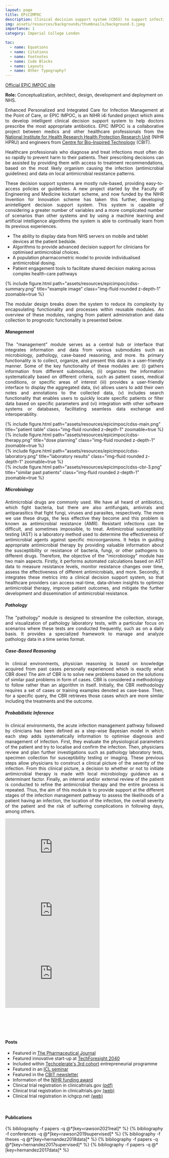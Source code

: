 ```yaml
---
layout: page
title: EPiCIMPOC
description: Clinical decision support system (CDSS) to support infection management at the point of care.
img: assets/resources/backgrounds/thumbnails/background-3.jpeg
importance: 1
category: Imperial College London

toc:
  - name: Equations
  - name: Citations
  - name: Footnotes
  - name: Code Blocks
  - name: Layouts
  - name: Other Typography?
---
```


<a href="https://bernardhernandezpe.wixsite.com/epicimpoc/"
   class="" target="_blank">
   Official EPiC IMPOC site
   <i class="fa fa-sm fa-link align-items-right" aria-hidden="true"></i>
</a>

<b>Role:</b> Conceptualization, architect, design, development and deployment on NHS.

<p align="justify">
    Enhanced Personalized and Integrated Care for Infection Management at the Point of Care, or EPIC IMPOC,
    is an NIHR i4i funded project which aims to develop intelligent clinical decision support system 
    to help doctors prescribe the most appropriate antibiotics. EPIC IMPOC is a collaborative project between 
    medics and other healthcare professionals from the <a href="https://www.imperial.ac.uk/medicine/hpru-amr/">National 
    Institute for Health Research Health Protection Research Unit</a> (NIHR HPRU) and engineers from 
    <a href="https://www.imperial.ac.uk/bio-inspired-technology/">Centre for Bio-Inspired Technology</a> (CBIT).
</p>

<p align="justify">
    Healthcare professionals who diagnose and treat infections must often do so rapidly to prevent harm to 
    their patients. Their prescribing decisions can be assisted by providing them with access to treatment 
    recommendations, based on the most likely organism causing the infection (antimicrobial guidelines) and 
    data on local antimicrobial resistance patterns. 
</p>

<p align="justify">
    These decision support systems are mostly rule-based, providing easy-to-access policies or guidelines. A 
    new project started by the Faculty of Engineering and Medicine kickstart scheme, and now funded by the 
    NIHR Invention for Innovation scheme has taken this further, developing anintelligent decision support 
    system. This system is capable of considering a greater number of variables and a more complicated number 
    of scenarios than other systems and by using a machine learning  and artificial intelligence algorithms 
    the system is able to continually learn from its previous experiences.
</p>

<ul>
    <li>The ability to display data from NHS servers on mobile and tablet devices at the patient bedside.</li>
    <li>Algorithms to provide advanced decision support for clinicians for optimised antimicrobial choices.</li>
    <li>A population pharmacometric model to provide individualised antimicrobial dosing.</li>
    <li>Patient engagement tools to facilitate shared decision making across complex health-care pathways</li>
</ul>

<div class="row justify-content-sm-center">
    <div class="col-sm-10 mt-3 mt-md-0">
        {% include figure.html path="assets/resources/epicimpoc/cdss-summary.png" 
        title="example image" class="img-fluid rounded z-depth-1" zoomable=true %}
    </div>
</div>

<p align="justify">
    The modular design breaks down the system to reduce its complexity by encapsulating functionality and 
    processes within reusable modules. An overview of these modules, ranging from patient administration 
    and data collection to prognostic functionality is presented below.
</p>

##### Management

<p align="justify">
    The "management" module serves as a central hub or interface that integrates information and data 
    from various submodules such as microbiology, pathology, case-based reasoning, and more. Its primary 
    functionality is to collect, organize, and present this data in a user-friendly manner. Some
    of the key functionality of these modules are: (i) gathers information from different submodules,
    (ii) organizes the information systematically based on different criteria, such as patient cases, 
    medical conditions, or specific areas of interest (iii) provides a user-friendly interface to display 
    the aggregated data, (iv) allows users to add their own notes and annotations to the collected data,
    (v) includes search functionality that enables users to quickly locate specific patients or filter 
    data based on specific parameters and (vi) integration with other software systems or databases, 
    facilitating seamless data exchange and interoperability.
</p>

<div class="row justify-content-sm-center">
    <div class="col-sm">
        {% include figure.html path="assets/resources/epicimpoc/cdss-main.png" 
        title="patient table" class="img-fluid rounded z-depth-1" zoomable=true %}
    </div>
    <div class="col-sm pl-md-1 pl-lg-1 pl-xl-1">
        {% include figure.html path="assets/resources/epicimpoc/cdss-therapy.png" 
        title="dose planning" class="img-fluid rounded z-depth-1" zoomable=true %}
    </div>
    <div class="col-sm pl-md-1 pl-lg-1 pl-xl-1">
        {% include figure.html path="assets/resources/epicimpoc/cdss-laboratory.png" 
        title="laboratory results" class="img-fluid rounded z-depth-1" zoomable=true %}
    </div>
    <div class="col-sm pl-md-1 pl-lg-1 pl-xl-1">
        {% include figure.html path="assets/resources/epicimpoc/cdss-cbr-3.png" 
        title="similar past patients" class="img-fluid rounded z-depth-1" zoomable=true %}
    </div>
</div>


##### Microbiology

<p align="justify">
    Antimicrobial drugs are commonly used. We have all heard of antibiotics, which fight bacteria, but 
    there are also antifungals, antivirals and antiparasitics that fight fungi, viruses and parasites, 
    respectively. The more we use these drugs, the less effective they become and this problem is known 
    as antimicrobial resistance (AMR). Resistant infections can be difficult, and sometimes impossible, 
    to treat. Antimicrobial susceptibility testing (AST) is a laboratory method used to determine the 
    effectiveness of antimicrobial agents against specific microorganisms. It helps in guiding appropriate 
    antimicrobial therapy by providing valuable information about the susceptibility or resistance of 
    bacteria, fungi, or other pathogens to different drugs. Therefore, the objective of the "microbiology" 
    module has two main aspects. Firstly, it performs automated calculations based on AST data to measure 
    resistance levels, monitor resistance changes over time, assess the effectiveness of different 
    antimicrobials, and more. Secondly, it integrates these metrics into a clinical decision support system, 
    so that healthcare providers can access real-time, data-driven insights to optimize antimicrobial 
    therapy, improve patient outcomes, and mitigate the further development and dissemination of 
    antimicrobial resistance.
</p>

##### Pathology

<p align="justify">
    The "pathology" module is designed to streamline the collection, storage, and visualization of pathology 
    laboratory tests, with a particular focus on scenarios where these tests are conducted frequently, such 
    as on a daily basis. It provides a specialized framework to manage and analyze pathology data in a time 
    series format.
</p>

##### Case-Based Reasoning

<p align="justify">
    In clinical environments, physician reasoning is based on knowledge acquired from past cases 
    personally experienced which is exactly what CBR does! The aim of CBR is to solve new problems 
    based on the solutions of similar past problems in form of cases. CBR is considered a methodology 
    to follow rather than an algorithm in itself. Initially, the CBR methodology requires a set of cases 
    or training examples denoted as case-base. Then, for a specific query, the CBR retrieves those
    cases which are more similar including the treatments and the outcome. 
</p>

##### Probabilistic Inference

<p align="justify">
    In clinical environments, the acute infection management pathway followed by clinicians has been 
    defined as a step-wise Bayesian model in which each step adds systematically information to optimise 
    diagnosis and management of infection. First, they evaluate the physiological parameters of the patient 
    and try to localise and confirm the infection. Then, physicians review and plan further investigations 
    such as pathology laboratory tests, specimen collection for susceptibility testing or imaging. These 
    previous steps allow physicians to construct a clinical picture of the severity of the infection. From 
    this clinical picture, a decision to whether or not to initiate antimicrobial therapy is made with local 
    microbiology guidance as a determinant factor. Finally, an internal and/or external review of the patient
    is conducted to refine the antimicrobial therapy and the entire process is repeated. Thus, the aim of
    this module is to provide support at the different stages of the infection management pathway to assess 
    the likelihoods of a patient having an infection, the location of the infection, the overall 
    severity of the patient and the risk of suffering complications in following days, among others.
</p>


<div class="row justify-content-sm-center">
    <div class="col-xl-6 col-lg-6 col-md-6">
        <iframe 
            class="rounded w-100"
            height="200"
            src="https://www.youtube.com/embed/32pTOcXszyg?modestbranding=1&rel=0&showinfo=0&autohide=1" 
            title="YouTube video player" frameborder="0"
            allow="accelerometer; autoplay; clipboard-write; encrypted-media; gyroscope; picture-in-picture" 
            allowfullscreen>
        </iframe>    
    </div>
    <div class="col-xl-6 col-lg-6 col-md-6">
        <iframe 
            class="rounded w-100"
            height="200"
            src="https://www.youtube.com/embed/U-Qb8E4NLuQ?modestbranding=1&rel=0&showinfo=0&autohide=1" 
            title="YouTube video player" frameborder="0"
            allow="accelerometer; autoplay; clipboard-write; encrypted-media; gyroscope; picture-in-picture" 
            allowfullscreen>
        </iframe>    
    </div>
    <div class="col-xl-6 col-lg-6 col-md-6">
        <iframe 
            class="rounded w-100"
            height="200"
            src="https://www.youtube.com/embed/r4a4ZbbdlDA?modestbranding=1&rel=0&showinfo=0&autohide=1" 
            title="YouTube video player" frameborder="0" 
            allow="accelerometer; autoplay; clipboard-write; encrypted-media; gyroscope; picture-in-picture" 
            allowfullscreen>
        </iframe>
    </div>
</div>

<br><br>

<br>

#### Posts


<ul>
    <li>Featured in <a href="https://pharmaceutical-journal.com/article/feature/prepare-to-say-hi-to-your-virtual-ai-assistant">The Pharmaceutical Journal</a></li>
    <li>Featured innovative start-up at <a href="https://imperialtechforesight.com/20-futures/tf2040/meta-motivations/">TechForesight 2040</a></li>
    <li>Included within <a href="https://www.imperial.ac.uk/enterprise/staff/techcelerate/participants/cohort-three/"> Techcelerate's 3rd cohort</a> entrepreneurial programme</li>
    <li>Featured in an <a href="https://www.imperial.ac.uk/events/101083/enhanced-personalised-and-integrated-care-for-infection-management-at-the-point-of-care/">ICL seminar</a></li>
    <li>Featured in the <a href="https://www.imperial.ac.uk/bio-inspired-technology/research/infection-technology/epic-impoc/">CBIT newsletter</a></li>
    <li>Information of the <a href="https://fundingawards.nihr.ac.uk/award/II-LA-0214-20008">NIHR funding award </a></li>
    <li>Clinical trial registration in clinicaltrials.gov <a href="https://clinicaltrials.gov/ProvidedDocs/37/NCT04013737/Prot_SAP_000.pdf"> (pdf) </a></li>
    <li>Clinical trial registration in clinicaltrials.gov <a href="https://clinicaltrials.gov/ct2/show/NCT04013737"> (web) </a></li>
    <li>Clinical trial registration in ichgcp.net <a href="https://ichgcp.net/clinical-trials-registry/NCT04013737"> (web) </a></li>
</ul>


<!--
<a href="https://fundingawards.nihr.ac.uk/award/II-LA-0214-20008" class="btn"> NIHR Award  </a>
<a href="https://www.imperial.ac.uk/bio-inspired-technology/research/infection-technology/epic-impoc/" class="btn"> ICL CBIT Post </a>
<a href="https://clinicaltrials.gov/ProvidedDocs/37/NCT04013737/Prot_SAP_000.pdf" class="btn"> Clinical Trial (pdf) </a>
<a href="https://ichgcp.net/clinical-trials-registry/NCT04013737" class="btn btn-outline-primary"> Clinical trial (web) </a>

EPSRC pump priming award, as part of Imperial Antimicrobial Resistance Collaborative (ARC) EMBRACE project,

-->
    
<br>
    
#### Publications
    
<div class="publications">
   {% bibliography -f papers -q @*[key=rawson2021real]* %}
   {% bibliography -f conferences -q @*[key=rawson2019supervised]* %}
   {% bibliography -f theses -q @*[key=hernandez2018data]* %}
   {% bibliography -f papers -q @*[key=hernandez2017supervised]* %}
   {% bibliography -f papers -q @*[key=hernandez2017data]* %}
</div>
